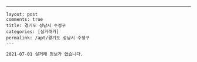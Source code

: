 ---
    layout: post
    comments: true
    title: 경기도 성남시 수정구
    categories: [실거래가]
    permalink: /apt/경기도 성남시 수정구
    ---

    2021-07-01 실거래 정보가 없습니다.

    